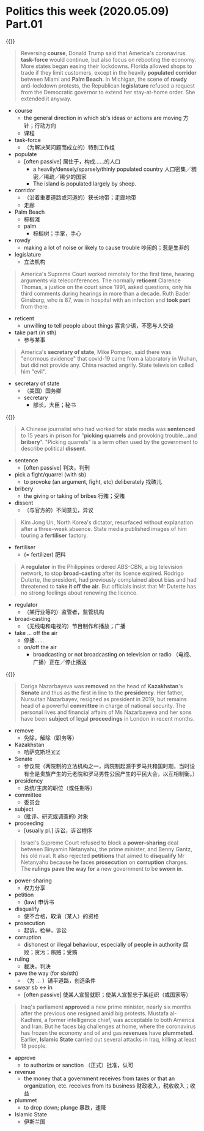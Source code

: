 # Politics this week (2020.05.09) Part.01


{{<music url="/economist/20200509/002 The world this week - Politics this week/1.mp3">}}

> Reversing **course**, Donald Trump said that America's coronavirus **task-force** would continue, but also focus on rebooting the economy. More states began easing their lockdowns. Florida allowed shops to trade if they limit customers, except in the heavily **populated** **corridor** between Miami and **Palm Beach**. In Michigan, the scene of **rowdy** anti-lockdown protests, the Republican **legislature** refused a request from the Democratic governor to extend her stay-at-home order. She extended it anyway.

- course
  - the general direction in which sb's ideas or actions are moving 方针；行动方向
  - 课程
- task-force
  - （为解决某问题而成立的）特别工作组
- populate
  - [often passive] 居住于，构成……的人口
    - a heavily/densely/sparsely/thinly populated country 人口密集╱稠密╱稀疏╱稀少的国家
    - The island is populated largely by sheep.
- corridor
  - （沿着重要道路或河道的）狭长地带；走廊地带
  - 走廊
- Palm Beach
  - 棕榈滩
  - palm 
    - 棕榈树；手掌，手心
- rowdy
  - making a lot of noise or likely to cause trouble 吵闹的；惹是生非的
- legislature
  - 立法机构

> America's Supreme Court worked remotely for the first time, hearing arguments via teleconferences. The normally **reticent** Clarence Thomas, a justice on the court since 1991, asked questions, only his third comments during hearings in more than a decade. Ruth Bader Ginsburg, who is 87, was in hospital with an infection and **took part** from there.

- reticent
  - unwilling to tell people about things 寡言少语，不愿与人交谈
- take part (in sth)
  - 参与某事

> America's **secretary of state**, Mike Pompeo, said there was "enormous evidence" that covid-19 came from a laboratory in Wuhan, but did not provide any. China reacted angrily. State television called him "evil".

- secretary of state
  - （美国）国务卿
  - secretary
    - 部长，大臣；秘书


{{<music url="/economist/20200509/002 The world this week - Politics this week/2.mp3">}}

> A Chinese journalist who had worked for state media was **sentenced** to 15 years in prison for "**picking quarrels** and provoking trouble…and **bribery**". "Picking quarrels" is a term often used by the government to describe political **dissent**.

- sentence
  - [often passive] 判决，判刑
- pick a fight/quarrel (with sb)
  - to provoke (an argument, fight, etc) deliberately 找碴儿
- bribery
  - the giving or taking of bribes 行贿；受贿
- dissent
  - （与官方的）不同意见，异议

> Kim Jong Un, North Korea's dictator, resurfaced without explanation after a three-week absence. State media published images of him touring a **fertiliser** factory.

- fertiliser
  - (= fertilizer) 肥料


> A **regulator** in the Philippines ordered ABS-CBN, a big television network, to stop **broad-casting** after its licence expired. Rodrigo Duterte, the president, had previously complained about bias and had threatened to **take it off the air**. But officials insist that Mr Duterte has no strong feelings about renewing the licence.

- regulator
  - （某行业等的）监管者，监管机构
- broad-casting
  - （无线电和电视的）节目制作和播放；广播
- take … off the air
  - 停播……
  - on/off the air
    - broadcasting or not broadcasting on television or radio （电视、广播）正在╱停止播送

{{<music url="/economist/20200509/002 The world this week - Politics this week/3.mp3">}}

> Dariga Nazarbayeva was **removed** as the head of **Kazakhstan**'s **Senate** and thus as the first in line to the **presidency**. Her father, Nursultan Nazarbayev, resigned as president in 2019, but remains head of a powerful **committee** in charge of national security. The personal lives and financial affairs of Ms Nazarbayeva and her sons have been **subject** of legal **proceedings** in London in recent months.

- remove
  -  免除，解除（职务等）
- Kazakhstan
  - 哈萨克斯坦🇰🇿
- Senate
  - 参议院（两院制的立法机构之一，两院制起源于罗马共和国时期，当时设有全是贵族产生的元老院和罗马男性公民产生的平民大会，以互相制衡。）
- presidency
  - 总统/主席的职位（或任期等）
- committee
  - 委员会
- subject
  - (批评、研究或调查的) 对象
- proceeding
  - [usually pl.] 诉讼，诉讼程序

> Israel's Supreme Court refused to block a **power-sharing** deal between Binyamin Netanyahu, the prime minister, and Benny Gantz, his old rival. It also rejected **petitions** that aimed to **disqualify** Mr Netanyahu because he faces **prosecution** on **corruption** charges. The **rulings** **pave the way for** a new government to be **sworn in**.

- power-sharing
  - 权力分享
- petition
  - (law) 申诉书
- disqualify
  - 使不合格，取消（某人）的资格
- prosecution
  - 起诉，检举，诉讼
- corruption
  - dishonest or illegal behaviour, especially of people in authority 腐败；贪污；贿赂；受贿
- ruling
  - 裁决，判决
- pave the way (for sb/sth)
  - （为 … ）铺平道路，创造条件
- swear sb ↔ in
  - [often passive] 使某人宣誓就职；使某人宣誓忠于某组织（或国家等）

> Iraq's parliament **approved** a new prime minister, nearly six months after the previous one resigned amid big protests. Mustafa al-Kadhimi, a former intelligence chief, was acceptable to both America and Iran. But he faces big challenges at home, where the coronavirus has frozen the economy and oil and gas **revenues** have **plummeted**. Earlier, **Islamic State** carried out several attacks in Iraq, killing at least 18 people.

- approve
  - to authorize or sanction （正式）批准，认可
- revenue
  - the money that a government receives from taxes or that an organization, etc. receives from its business 财政收入，税收收入；收益
- plummet
  -  to drop down; plunge 暴跌，速降
- Islamic State
  - 伊斯兰国
